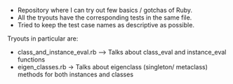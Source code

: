- Repository where I can try out few basics / gotchas of Ruby. 
- All the tryouts have the corresponding tests in the same file. 
- Tried to keep the test case names as descriptive as possible.

Tryouts in particular are:
- class_and_instance_eval.rb --> Talks about class_eval and instance_eval functions
- eigen_classes.rb -> Talks about eigenclass (singleton/ metaclass) methods for both instances and classes
